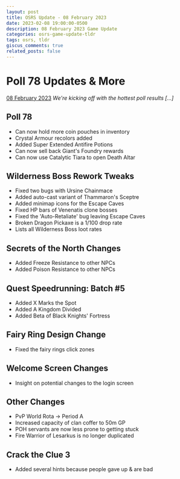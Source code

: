 ```yaml
---
layout: post
title: OSRS Update - 08 February 2023
date: 2023-02-08 19:00:00-0500
description: 08 February 2023 Game Update
categories: osrs-game-update-tldr
tags: osrs, tldr
giscus_comments: true
related_posts: false
---
```


# Poll 78 Updates & More
[08 February 2023][1]
*We're kicking off with the hottest poll results [...]*

## Poll 78
- Can now hold more coin pouches in inventory
- Crystal Armour recolors added
- Added Super Extended Antifire Potions
- Can now sell back Giant's Foundry rewards
- Can now use Catalytic Tiara to open Death Altar

## Wilderness Boss Rework Tweaks
- Fixed two bugs with Ursine Chainmace
- Added auto-cast variant of Thammaron's Sceptre
- Added minimap icons for the Escape Caves
- Fixed HP bars of Venenatis clone bosses
- Fixed the 'Auto-Retaliate' bug leaving Escape Caves
- Broken Dragon Pickaxe is a 1/100 drop rate
- Lists all Wilderness Boss loot rates

## Secrets of the North Changes
- Added Freeze Resistance to other NPCs
- Added Poison Resistance to other NPCs

## Quest Speedrunning: Batch #5
- Added X Marks the Spot
- Added A Kingdom Divided
- Added Beta of Black Knights' Fortress

## Fairy Ring Design Change
- Fixed the fairy rings click zones

## Welcome Screen Changes
- Insight on potential changes to the login screen

## Other Changes
- PvP World Rota -> Period A
- Increased capacity of clan coffer to 50m GP
- POH servants are now less prone to getting stuck
- Fire Warrior of Lesarkus is no longer duplicated

## Crack the Clue 3
- Added several hints because people gave up & are bad

[1]: https://secure.runescape.com/m=news/poll-78-updates--more?oldschool=1